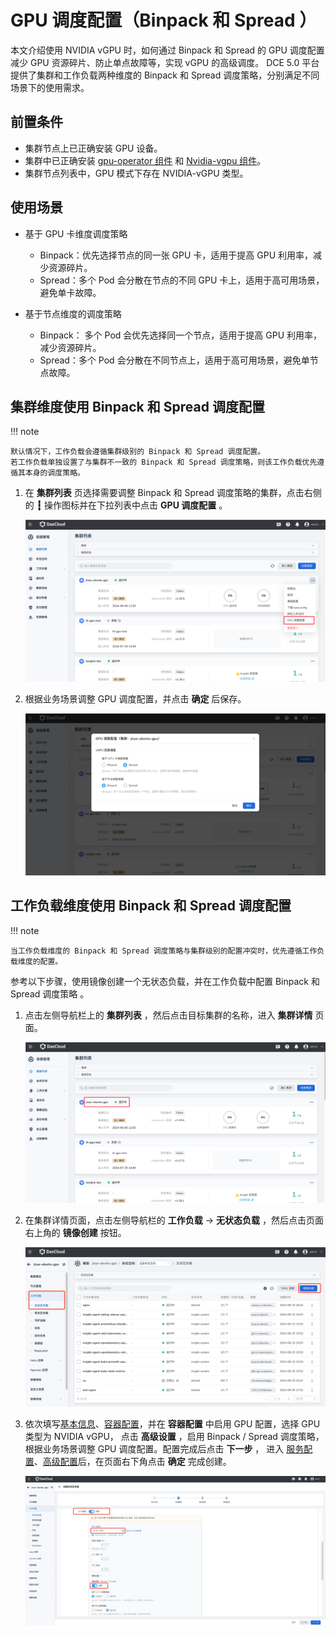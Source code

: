 # GPU 调度配置（Binpack 和 Spread ）
  
本文介绍使用 NVIDIA vGPU 时，如何通过 Binpack 和 Spread 的 GPU 调度配置减少 GPU 资源碎片、防止单点故障等，实现 vGPU 的高级调度。
DCE 5.0 平台提供了集群和工作负载两种维度的 Binpack 和 Spread 调度策略，分别满足不同场景下的使用需求。

## 前置条件
  
- 集群节点上已正确安装 GPU 设备。
- 集群中已正确安装 [gpu-operator 组件](./nvidia/install_nvidia_driver_of_operator.md) 和
  [Nvidia-vgpu 组件](./nvidia/vgpu/vgpu_addon.md)。
- 集群节点列表中，GPU 模式下存在 NVIDIA-vGPU 类型。
  
## 使用场景

- 基于 GPU 卡维度调度策略

    - Binpack：优先选择节点的同一张 GPU 卡，适用于提高 GPU 利用率，减少资源碎片。
    - Spread：多个 Pod 会分散在节点的不同 GPU 卡上，适用于高可用场景，避免单卡故障。

- 基于节点维度的调度策略

    - Binpack： 多个 Pod 会优先选择同一个节点，适用于提高 GPU 利用率，减少资源碎片。
    - Spread：多个 Pod 会分散在不同节点上，适用于高可用场景，避免单节点故障。

## 集群维度使用 Binpack 和 Spread 调度配置

!!! note

    默认情况下，工作负载会遵循集群级别的 Binpack 和 Spread 调度配置。
    若工作负载单独设置了与集群不一致的 Binpack 和 Spread 调度策略，则该工作负载优先遵循其本身的调度策略。

1. 在 __集群列表__ 页选择需要调整 Binpack 和 Spread 调度策略的集群，点击右侧的 __┇__ 操作图标并在下拉列表中点击 __GPU 调度配置__ 。

    ![集群列表](images/gpu-scheduler-clusterlist.png)

2. 根据业务场景调整 GPU 调度配置，并点击 __确定__ 后保存。

    ![binpack配置](images/gpu-scheduler-clusterrule.png)

## 工作负载维度使用 Binpack 和 Spread 调度配置

!!! note

    当工作负载维度的 Binpack 和 Spread 调度策略与集群级别的配置冲突时，优先遵循工作负载维度的配置。
  
参考以下步骤，使用镜像创建一个无状态负载，并在工作负载中配置 Binpack 和 Spread 调度策略 。

1. 点击左侧导航栏上的 __集群列表__ ，然后点击目标集群的名称，进入 __集群详情__ 页面。

    ![集群list](images/clusterlist1.png)

2. 在集群详情页面，点击左侧导航栏的 __工作负载__ -> __无状态负载__ ，然后点击页面右上角的 __镜像创建__ 按钮。

    ![创建工作负载](images/gpu-createdeploy.png)

3. 依次填写[基本信息](../workloads/create-deployment.md#_3)、[容器配置](../workloads/create-deployment.md#_4)，并在 __容器配置__ 中启用 GPU 配置，选择 GPU 类型为 NVIDIA vGPU，
   点击 __高级设置__ ，启用 Binpack / Spread 调度策略，根据业务场景调整 GPU 调度配置。配置完成后点击 __下一步__ ，
   进入 [服务配置](../workloads/create-deployment.md#_5)、[高级配置](../workloads/create-deployment.md#_6)后，在页面右下角点击 __确定__ 完成创建。

    ![配置binpack](images/gpu-deploybipack.png)
